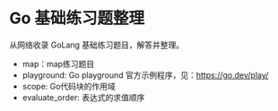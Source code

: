 # Go 基础练习题整理

从网络收录 GoLang 基础练习题目，解答并整理。

* map：map练习题目
* playground: Go playground 官方示例程序，见：https://go.dev/play/
* scope: Go代码块的作用域
* evaluate_order: 表达式的求值顺序
